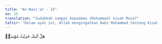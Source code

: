 ```yaml
---
title: "An-Nazi'at - 15"
no: 15
translation: "Sudahkah sampai kepadamu (Muhammad) kisah Musa?"
tafsir: "Dalam ayat ini, Allah mengingatkan Nabi Muhammad tentang kisah Musa dalam bentuk pertanyaan, yaitu apakah belum diketahui olehnya tentang kisah Musa yang diutus Allah kepada Fir'aun untuk menyampaikan risalahnya dengan cara yang halus dan lemah lembut seperti tercantum dalam firman Allah:\n\nMaka berbicaralah kamu berdua kepadanya (Fir'aun) dengan kata-kata yang lemah lembut, mudah-mudahan dia sadar atau takut. (thaha/20: 44)\n\nKisah Nabi Musa terutama tatkala Tuhan memanggil Musa di lembah suci yaitu di Lembah thuwa di dekat Gunung Sinai. Pada saat itu, Nabi Musa bermunajat kepada Allah sebagaimana dijelaskan dalam ayat berikut ini."
---
```


هَلْ اَتٰىكَ حَدِيْثُ مُوْسٰىۘ
